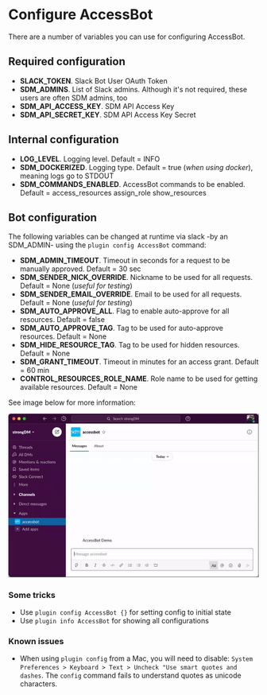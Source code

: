 # Configure AccessBot

There are a number of variables you can use for configuring AccessBot.

## Required configuration
* **SLACK_TOKEN**. Slack Bot User OAuth Token
* **SDM_ADMINS**. List of Slack admins. Although it's not required, these users are often SDM admins, too
* **SDM_API_ACCESS_KEY**. SDM API Access Key
* **SDM_API_SECRET_KEY**. SDM API Access Key Secret

## Internal configuration
* **LOG_LEVEL**. Logging level. Default = INFO
* **SDM_DOCKERIZED**. Logging type. Default = true (_when using docker_), meaning logs go to STDOUT
* **SDM_COMMANDS_ENABLED**. AccessBot commands to be enabled. Default = access_resources assign_role show_resources

## Bot configuration
The following variables can be changed at runtime via slack -by an SDM_ADMIN- using the `plugin config AccessBot` command:
* **SDM_ADMIN_TIMEOUT**. Timeout in seconds for a request to be manually approved. Default = 30 sec
* **SDM_SENDER_NICK_OVERRIDE**. Nickname to be used for all requests. Default = None (_useful for testing_)
* **SDM_SENDER_EMAIL_OVERRIDE**. Email to be used for all requests. Default = None (_useful for testing_)
* **SDM_AUTO_APPROVE_ALL**. Flag to enable auto-approve for all resources. Default = false
* **SDM_AUTO_APPROVE_TAG**. Tag to be used for auto-approve resources. Default = None
* **SDM_HIDE_RESOURCE_TAG**. Tag to be used for hidden resources. Default = None
* **SDM_GRANT_TIMEOUT**. Timeout in minutes for an access grant. Default = 60 min
* **CONTROL_RESOURCES_ROLE_NAME**. Role name to be used for getting available resources. Default = None

See image below for more information:

![image](img/bot-config.gif)

### Some tricks
* Use `plugin config AccessBot {}` for setting config to initial state
* Use `plugin info AccessBot` for showing all configurations

### Known issues
* When using `plugin config` from a Mac, you will need to disable: 
`System Preferences > Keyboard > Text > Uncheck "Use smart quotes and dashes`. The `config` command fails to understand quotes as unicode characters.

